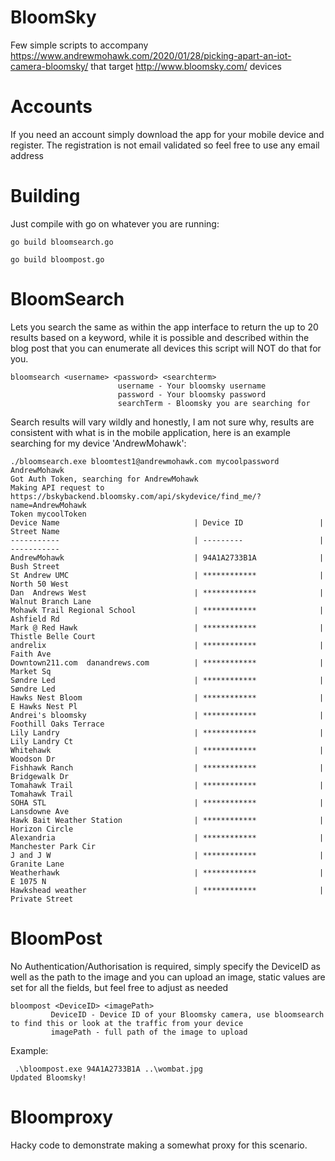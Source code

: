 # BloomSky
Few simple scripts to accompany https://www.andrewmohawk.com/2020/01/28/picking-apart-an-iot-camera-bloomsky/ that target http://www.bloomsky.com/ devices

# Accounts
If you need an account simply download the app for your mobile device and register. The registration is not email validated so feel free to use any email address

# Building
Just compile with go on whatever you are running:

 `go build bloomsearch.go`
 
 `go build bloompost.go`
 
# BloomSearch
Lets you search the same as within the app interface to return the up to 20 results based on a keyword, while it is possible and described within the blog post that you can enumerate all devices this script will NOT do that for you.

```
bloomsearch <username> <password> <searchterm>
                        username - Your bloomsky username
                        password - Your bloomsky password
                        searchTerm - Bloomsky you are searching for
```

Search results will vary wildly and honestly, I am not sure why, results are consistent with what is in the mobile application, here is an example searching for my device 'AndrewMohawk':

```
./bloomsearch.exe bloomtest1@andrewmohawk.com mycoolpassword AndrewMohawk
Got Auth Token, searching for AndrewMohawk
Making API request to https://bskybackend.bloomsky.com/api/skydevice/find_me/?name=AndrewMohawk
Token mycoolToken
Device Name                              | Device ID                 | Street Name 
-----------                              | ---------                 | ----------- 
AndrewMohawk                             | 94A1A2733B1A              | Bush Street
St Andrew UMC                            | ************              | North 50 West
Dan  Andrews West                        | ************              | Walnut Branch Lane
Mohawk Trail Regional School             | ************              | Ashfield Rd
Mark @ Red Hawk                          | ************              | Thistle Belle Court
andrelix                                 | ************              | Faith Ave
Downtown211.com  danandrews.com          | ************              | Market Sq
Søndre Led                               | ************              | Søndre Led
Hawks Nest Bloom                         | ************              | E Hawks Nest Pl
Andrei's bloomsky                        | ************              | Foothill Oaks Terrace
Lily Landry                              | ************              | Lily Landry Ct
Whitehawk                                | ************              | Woodson Dr
Fishhawk Ranch                           | ************              | Bridgewalk Dr
Tomahawk Trail                           | ************              | Tomahawk Trail
SOHA STL                                 | ************              | Lansdowne Ave
Hawk Bait Weather Station                | ************              | Horizon Circle
Alexandria                               | ************              | Manchester Park Cir
J and J W                                | ************              | Granite Lane
Weatherhawk                              | ************              | E 1075 N
Hawkshead weather                        | ************              | Private Street
```

# BloomPost
No Authentication/Authorisation is required, simply specify the DeviceID as well as the path to the image and you can upload an image, static values are set for all the fields, but feel free to adjust as needed 
```
bloompost <DeviceID> <imagePath>
         DeviceID - Device ID of your Bloomsky camera, use bloomsearch to find this or look at the traffic from your device
         imagePath - full path of the image to upload
```
Example:
```
 .\bloompost.exe 94A1A2733B1A ..\wombat.jpg
Updated Bloomsky!
```


# Bloomproxy
Hacky code to demonstrate making a somewhat proxy for this scenario.
